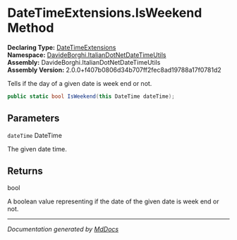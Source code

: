 ﻿<!--  
  <auto-generated>   
    The contents of this file were generated by a tool.  
    Changes to this file may be list if the file is regenerated  
  </auto-generated>   
-->

# DateTimeExtensions.IsWeekend Method

**Declaring Type:** [DateTimeExtensions](../index.md)  
**Namespace:** [DavideBorghi.ItalianDotNetDateTimeUtils](../../index.md)  
**Assembly:** DavideBorghi.ItalianDotNetDateTimeUtils  
**Assembly Version:** 2.0.0+f407b0806d34b707ff2fec8ad19788a17f0781d2

Tells if the day of a given date is week end or not.

```csharp
public static bool IsWeekend(this DateTime dateTime);
```

## Parameters

`dateTime`  DateTime

The given date time.

## Returns

bool

A boolean value representing if the date of the given date is week end or not.

___

*Documentation generated by [MdDocs](https://github.com/ap0llo/mddocs)*
